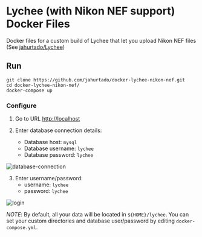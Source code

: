 # Lychee (with Nikon NEF support) Docker Files

Docker files for a custom build of Lychee that let you upload Nikon NEF files (See [jahurtado/Lychee](https://github.com/jahurtado/Lychee/tree/nikon-nef-support))

## Run

```
git clone https://github.com/jahurtado/docker-lychee-nikon-nef.git
cd docker-lychee-nikon-nef/
docker-compose up
```

### Configure

1. Go to URL [http://localhost](http://localhost)
2. Enter database connection details:

   - Database host: `mysql`
   - Database username: `lychee`
   - Database password: `lychee`

![database-connection](https://github.com/jahurtado/docker-lychee-nikon-nef/raw/master/doc/lychee_init.png)

3. Enter username/password:
   - username: `lychee`
   - password: `lychee`

![login](https://github.com/jahurtado/docker-lychee-nikon-nef/raw/master/doc/lychee_login.png)

_NOTE_: By default, all your data will be located in `${HOME}/lychee`. You can set your custom directories and database user/password by editing `docker-compose.yml`.
